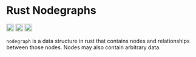 # Rust Nodegraphs

[<img alt="github" src="https://img.shields.io/badge/github-matthewjberger/nodegraph-8da0cb?style=for-the-badge&labelColor=555555&logo=github" height="20">](https://github.com/matthewjberger/nodegraph)
[<img alt="crates.io" src="https://img.shields.io/crates/v/nodegraph.svg?style=for-the-badge&color=fc8d62&logo=rust" height="20">](https://crates.io/crates/nodegraph)
[<img alt="docs.rs" src="https://img.shields.io/badge/docs.rs-nodegraph-66c2a5?style=for-the-badge&labelColor=555555&logo=docs.rs" height="20">](https://docs.rs/nodegraph)

`nodegraph` is a data structure in rust that contains nodes and relationships between those nodes. Nodes may also contain arbitrary data.
